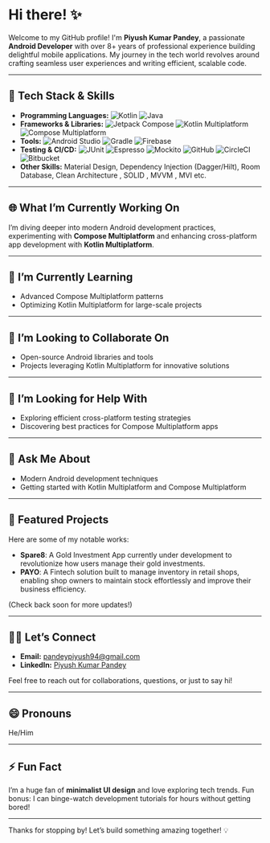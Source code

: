 # Hi there! ✨

Welcome to my GitHub profile! I'm **Piyush Kumar Pandey**, a passionate **Android Developer** with over 8+ years of professional experience building delightful mobile applications. My journey in the tech world revolves around crafting seamless user experiences and writing efficient, scalable code.

---

## 🔧 Tech Stack & Skills
- **Programming Languages:** ![Kotlin](https://img.shields.io/badge/Kotlin-7F52FF?style=flat-square&logo=kotlin&logoColor=white) ![Java](https://img.shields.io/badge/Java-007396?style=flat-square&logo=java&logoColor=white)
- **Frameworks & Libraries:** ![Jetpack Compose](https://img.shields.io/badge/Jetpack%20Compose-4285F4?style=flat-square&logo=android&logoColor=white) ![Kotlin Multiplatform](https://img.shields.io/badge/Kotlin%20Multiplatform-7F52FF?style=flat-square&logo=kotlin&logoColor=white) ![Compose Multiplatform](https://img.shields.io/badge/Compose%20Multiplatform-4285F4?style=flat-square&logo=kotlin&logoColor=white)
- **Tools:** ![Android Studio](https://img.shields.io/badge/Android%20Studio-3DDC84?style=flat-square&logo=android-studio&logoColor=white) ![Gradle](https://img.shields.io/badge/Gradle-02303A?style=flat-square&logo=gradle&logoColor=white) ![Firebase](https://img.shields.io/badge/Firebase-FFCA28?style=flat-square&logo=firebase&logoColor=black)
- **Testing & CI/CD:** ![JUnit](https://img.shields.io/badge/JUnit-25A162?style=flat-square&logo=junit5&logoColor=white) ![Espresso](https://img.shields.io/badge/Espresso-1B4F72?style=flat-square&logo=espresso&logoColor=white) ![Mockito](https://img.shields.io/badge/Mockito-25A162?style=flat-square) ![GitHub](https://img.shields.io/badge/GitHub-02303A?style=flat-square&logo=github&logoColor=white) ![CircleCI](https://img.shields.io/badge/CircleCI-000000?style=flat-square&logo=circleci&logoColor=white) ![Bitbucket](https://img.shields.io/badge/Bitbucket-0052CC?style=flat-square&logo=bitbucket&logoColor=white)
- **Other Skills:** Material Design, Dependency Injection (Dagger/Hilt), Room Database, Clean Architecture , SOLID , MVVM , MVI etc.

---

## 🌐 What I’m Currently Working On
I’m diving deeper into modern Android development practices, experimenting with **Compose Multiplatform** and enhancing cross-platform app development with **Kotlin Multiplatform**. 

---

## 🌱 I’m Currently Learning
- Advanced Compose Multiplatform patterns
- Optimizing Kotlin Multiplatform for large-scale projects

---

## 👯 I’m Looking to Collaborate On
- Open-source Android libraries and tools
- Projects leveraging Kotlin Multiplatform for innovative solutions

---

## 🤔 I’m Looking for Help With
- Exploring efficient cross-platform testing strategies
- Discovering best practices for Compose Multiplatform apps

---

## 💬 Ask Me About
- Modern Android development techniques
- Getting started with Kotlin Multiplatform and Compose Multiplatform

---

## 🌟 Featured Projects
Here are some of my notable works:
- **Spare8**: A Gold Investment App currently under development to revolutionize how users manage their gold investments.
- **PAYO**: A Fintech solution built to manage inventory in retail shops, enabling shop owners to maintain stock effortlessly and improve their business efficiency.

(Check back soon for more updates!)

---

## 🙋‍♂️ Let’s Connect
- **Email:** [pandeypiyush94@gmail.com](mailto:pandeypiyush94@gmail.com)
- **LinkedIn:** [Piyush Kumar Pandey](https://www.linkedin.com/in/piyush-pandey-7755b9121/)
 
Feel free to reach out for collaborations, questions, or just to say hi! 

---

## 😄 Pronouns
He/Him

---

## ⚡ Fun Fact
I’m a huge fan of **minimalist UI design** and love exploring tech trends. Fun bonus: I can binge-watch development tutorials for hours without getting bored!

---

Thanks for stopping by! Let’s build something amazing together! 💡

